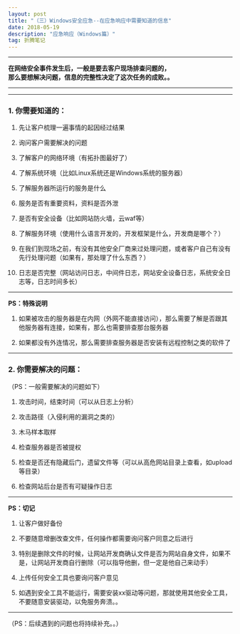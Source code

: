```yaml
---
layout: post
title: "（三）Windows安全应急--在应急响应中需要知道的信息"
date: 2018-05-19
description: "应急响应（Windows篇）"
tag: 折腾笔记
---
```

---

**在网络安全事件发生后，一般是要去客户现场排查问题的，**<br>
**那么要想解决问题，信息的完整性决定了这次任务的成败。。**

---

---

### 1. 你需要知道的：

1. 先让客户梳理一遍事情的起因经过结果<br>

2. 询问客户需要解决的问题<br>

3. 了解客户的网络环境（有拓扑图最好了）<br>

4. 了解系统环境（比如Linux系统还是Windows系统的服务器）<br>

5. 了解服务器所运行的服务是什么<br>

6. 服务是否有重要资料，资料是否外泄<br>

7. 是否有安全设备（比如网站防火墙，云waf等）<br>

8. 了解服务环境（使用什么语言开发的，开发框架是什么，开发商是哪个？）<br>

9. 在我们到现场之前，有没有其他安全厂商来过处理问题，或者客户自己有没有先行处理问题（如果有，那处理了什么东西？）<br>

10. 日志是否完整（网站访问日志，中间件日志，网站安全设备日志，系统安全日志等，日志时间多长）<br>

---


**PS：特殊说明**

1. 如果被攻击的服务器是在内网（外网不能直接访问），那么需要了解是否跟其他服务器有连接，如果有，那么也需要排查那台服务器<br>

2. 如果都没有外连情况，那么需要排查服务器是否安装有远程控制之类的软件了


---

### 2. 你需要解决的问题：

（PS：一般需要解决的问题如下）<br>

1. 攻击时间，结束时间（可以从日志上分析）<br>

2. 攻击路径（入侵利用的漏洞之类的）<br>

3. 木马样本取样<br>

4. 检查服务器是否被提权<br>

5. 检查是否还有隐藏后门，遗留文件等（可以从高危网站目录上查看，如upload等目录）<br>

6. 检查网站后台是否有可疑操作日志<br>


---


**PS：切记**

1. 让客户做好备份<br>

2. 不要随意增删改查文件，任何操作都需要询问客户同意之后进行<br>

3. 特别是删除文件的时候，让网站开发商确认文件是否为网站自身文件，如果不是，让网站开发商自行删除（可以指导他删，但一定是他自己来动手）<br>

4. 上传任何安全工具也要询问客户意见<br>

5. 如遇到安全工具不能运行，需要安装xx驱动等问题，那就使用其他安全工具，不要随意安装驱动，以免服务奔溃。。<br>

---

（PS：后续遇到的问题也将持续补充。。）